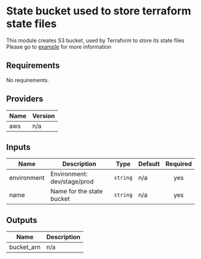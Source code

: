
# State bucket used to store terraform state files  
This module creates S3 bucket, used by Terraform to store its state files  
Please go to [example](example/create\_bucket) for more information

## Requirements

No requirements.

## Providers

| Name | Version |
|------|---------|
| aws | n/a |

## Inputs

| Name | Description | Type | Default | Required |
|------|-------------|------|---------|:--------:|
| environment | Environment: dev/stage/prod | `string` | n/a | yes |
| name | Name for the state bucket | `string` | n/a | yes |

## Outputs

| Name | Description |
|------|-------------|
| bucket\_arn | n/a |

